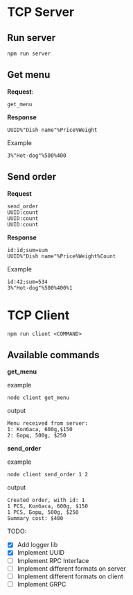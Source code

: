 # TCP Server

## Run server

```
npm run server
```

## Get menu

**Request**:

```
get_menu
```

**Response**

```
UUID%"Dish name"%Price%Weight
```

Example

```
3%"Hot-dog"%500%400
```

## Send order

**Request**

```
send_order
UUID:count
UUID:count
UUID:count
```

**Response**

```
id:id;sum=sum
UUID%"Dish name"%Price%Weight%Count
```

Example

```
id:42;sum=534
3%"Hot-dog"%500%400%1
```

# TCP Client

```
npm run client <COMMAND>
```

## Available commands

**get_menu**

example

```
node client get_menu
```

output

```
Menu received from server:
1: Колбаса, 600g,$150
2: Борщ, 500g, $250
```

**send_order**

example

```
node client send_order 1 2
```


output

```
Created order, with id: 1
1 PCS, Колбаса, 600g, $150
1 PCS, Борщ, 500g, $250
Summary cost: $400
```

TODO:

- [x] Add logger lib
- [x] Implement UUID
- [ ] Implement RPC Interface
- [ ] Implement different formats on server
- [ ] Implement different formats on client
- [ ] Implement GRPC
